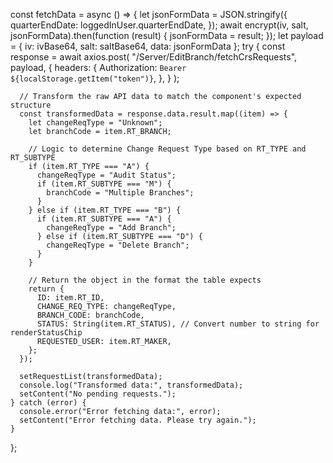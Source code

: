   const fetchData = async () => {
    let jsonFormData = JSON.stringify({
      quarterEndDate: loggedInUser.quarterEndDate,
    });
    await encrypt(iv, salt, jsonFormData).then(function (result) {
      jsonFormData = result;
    });
    let payload = { iv: ivBase64, salt: saltBase64, data: jsonFormData };
    try {
      const response = await axios.post(
        "/Server/EditBranch/fetchCrsRequests",
        payload,
        {
          headers: {
            Authorization: `Bearer ${localStorage.getItem("token")}`,
          },
        }
      );

      // Transform the raw API data to match the component's expected structure
      const transformedData = response.data.result.map((item) => {
        let changeReqType = "Unknown";
        let branchCode = item.RT_BRANCH;

        // Logic to determine Change Request Type based on RT_TYPE and RT_SUBTYPE
        if (item.RT_TYPE === "A") {
          changeReqType = "Audit Status";
          if (item.RT_SUBTYPE === "M") {
            branchCode = "Multiple Branches";
          }
        } else if (item.RT_TYPE === "B") {
          if (item.RT_SUBTYPE === "A") {
            changeReqType = "Add Branch";
          } else if (item.RT_SUBTYPE === "D") {
            changeReqType = "Delete Branch";
          }
        }

        // Return the object in the format the table expects
        return {
          ID: item.RT_ID,
          CHANGE_REQ_TYPE: changeReqType,
          BRANCH_CODE: branchCode,
          STATUS: String(item.RT_STATUS), // Convert number to string for renderStatusChip
          REQUESTED_USER: item.RT_MAKER,
        };
      });

      setRequestList(transformedData);
      console.log("Transformed data:", transformedData);
      setContent("No pending requests.");
    } catch (error) {
      console.error("Error fetching data:", error);
      setContent("Error fetching data. Please try again.");
    }
  };
